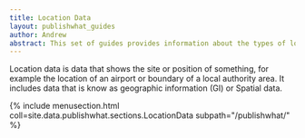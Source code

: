 ```yaml
---
title: Location Data
layout: publishwhat_guides
author: Andrew
abstract: This set of guides provides information about the types of location data that can be listed on DATA.GOV.UK including INSPIRE Data.
---
```


Location data is data that shows the site or position of something, for example the location of an airport or boundary of a local authority area. It includes data that is know as geographic information (GI) or Spatial data. 

{% include menusection.html coll=site.data.publishwhat.sections.LocationData subpath="/publishwhat/" %}

